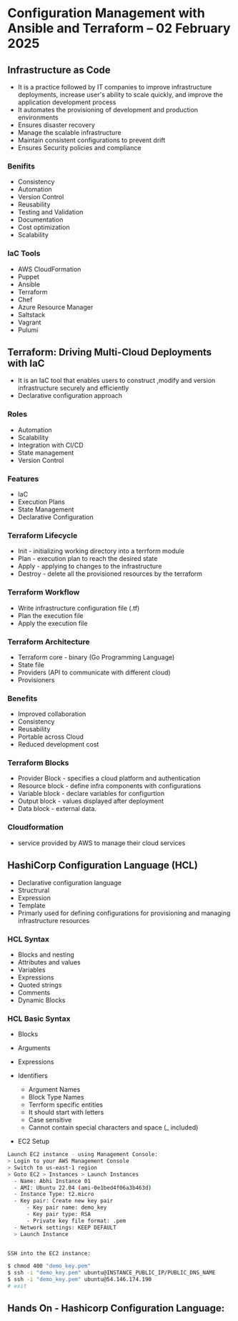 # Configuration Management with Ansible and Terraform – 02 February 2025  

## Infrastructure as Code
- It is a practice followed by IT companies to improve infrastructure deployments, increase user's ability to scale quickly, and improve the application development process
- It automates the provisioning of development and production environments
- Ensures disaster recovery
- Manage the scalable infrastructure
- Maintain consistent configurations to prevent drift
- Ensures Security policies and compliance
### Benifits
- Consistency
- Automation
- Version Control
- Reusability
- Testing and Validation
- Documentation 
- Cost optimization
- Scalability
### IaC Tools
- AWS CloudFormation
- Puppet
- Ansible
- Terraform
- Chef
- Azure Resource Manager
- Saltstack
- Vagrant
- Pulumi

## Terraform: Driving Multi-Cloud Deployments with IaC
- It is an IaC tool that enables users to construct ,modify and version infrastructure securely and efficiently
- Declarative configuration approach

### Roles
- Automation
- Scalability
- Integration with CI/CD
- State management
- Version Control
### Features
- IaC
- Execution Plans
- State Management
- Declarative Configuration
### Terraform Lifecycle
- Init - initializing working directory into a terrform module
- Plan - execution plan to reach the desired state
- Apply - applying to changes to the infrastructure 
- Destroy - delete all the provisioned resources by the terraform
### Terraform Workflow
- Write infrastructure configuration file (.tf)
- Plan the execution file
- Apply the execution file
### Terraform Architecture
- Terraform core - binary (Go Programming Language)
- State file
- Providers (API to communicate with different cloud)
- Provisioners
### Benefits
- Improved collaboration
- Consistency
- Reusability
- Portable across Cloud
- Reduced development cost
### Terraform Blocks
- Provider Block - specifies a cloud platform and authentication 
- Resource block - define infra components with configurations
- Variable block - declare variables for configurtion
- Output block - values displayed after deployment
- Data block - external data.
### Cloudformation
- service provided by AWS to manage their cloud services

## HashiCorp Configuration Language (HCL)
- Declarative configuration language
- Structrural
- Expression
- Template
- Primarly used for defining configurations for provisioning and managing infrastructure resources
### HCL Syntax
- Blocks and nesting
- Attributes and values
- Variables
- Expressions
- Quoted strings
- Comments
- Dynamic Blocks
### HCL Basic Syntax
- Blocks
- Arguments
- Expressions
- Identifiers
    - Argument Names
    - Block Type Names
    - Terrform specific entities
    - It should start with letters
    - Case sensitive
    - Cannot contain special characters and space (_ included)

- EC2 Setup
```bash
Launch EC2 instance - using Management Console:
> Login to your AWS Management Console
> Switch to us-east-1 region
> Goto EC2 > Instances > Launch Instances
  - Name: Abhi Instance 01
  - AMI: Ubuntu 22.04 (ami-0e1bed4f06a3b463d)
  - Instance Type: t2.micro
  - Key pair: Create new key pair
      - Key pair name: demo_key
      - Key pair type: RSA
      - Private key file format: .pem
  - Network settings: KEEP DEFAULT
  > Launch Instance


SSH into the EC2 instance:

$ chmod 400 "demo_key.pem"
$ ssh -i "demo_key.pem" ubuntu@INSTANCE_PUBLIC_IP/PUBLIC_DNS_NAME
$ ssh -i "demo_key.pem" ubuntu@54.146.174.190
# exit
```
## Hands On - Hashicorp Configuration Language:



